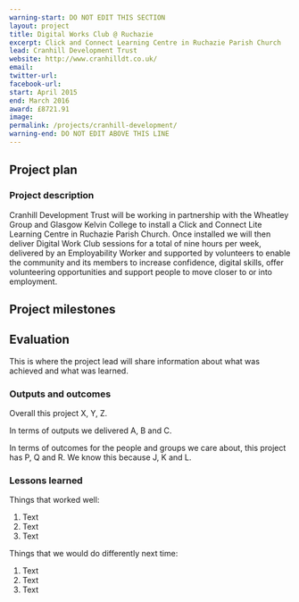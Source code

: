 ```yaml
---
warning-start: DO NOT EDIT THIS SECTION
layout: project
title: Digital Works Club @ Ruchazie
excerpt: Click and Connect Learning Centre in Ruchazie Parish Church
lead: Cranhill Development Trust
website: http://www.cranhilldt.co.uk/
email: 
twitter-url: facebook-url: 
start: April 2015
end: March 2016
award: £8721.91
image:
permalink: /projects/cranhill-development/
warning-end: DO NOT EDIT ABOVE THIS LINE
---
```


## Project plan

### Project description

Cranhill Development Trust will be working in partnership with the Wheatley Group and Glasgow Kelvin College to install a Click and Connect Lite Learning Centre in Ruchazie Parish Church. Once installed we will then deliver Digital Work Club sessions for a total of nine hours per week, delivered by an Employability Worker and supported by volunteers to enable the community and its members to increase confidence, digital skills, offer volunteering opportunities and support people to move closer to or into employment.



## Project milestones



## Evaluation

This is where the project lead will share information about what was achieved and what was learned.

### Outputs and outcomes

Overall this project X, Y, Z.

In terms of outputs we delivered A, B and C.

In terms of outcomes for the people and groups we care about, this project has P, Q and R. We know this because J, K and L.

### Lessons learned

Things that worked well:

1. Text
2. Text
3. Text

Things that we would do differently next time:

1. Text
2. Text
3. Text
